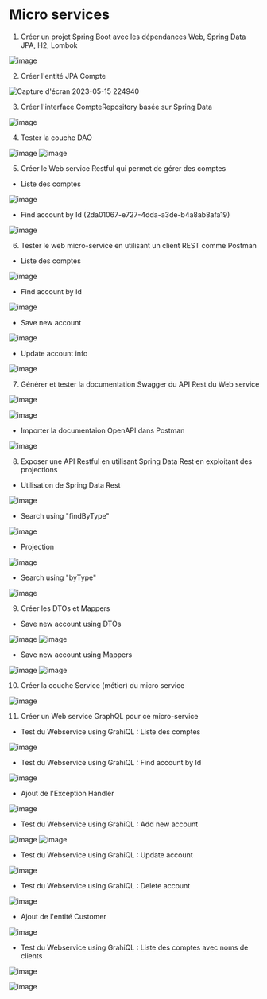 # Micro services
1. Créer un projet Spring Boot avec les dépendances Web, Spring Data JPA, H2, Lombok

![image](https://github.com/KhalidMHASNI/Mise-en-oeuvre-dun-micro-service/assets/82038554/5727a414-a612-4f50-bcd7-ade1d245ff0b)

2. Créer l'entité JPA Compte

![Capture d'écran 2023-05-15 224940](https://github.com/oumaimabenaboud/micro_service/assets/120368654/3c2aec23-6ea3-4de5-b39e-2c647f12cbe4)


3. Créer l'interface CompteRepository basée sur Spring Data

![image](https://github.com/KhalidMHASNI/Mise-en-oeuvre-dun-micro-service/assets/82038554/944e246a-b229-46d5-990a-3153efbe9faf)



4. Tester la couche DAO

![image](https://github.com/KhalidMHASNI/Mise-en-oeuvre-dun-micro-service/assets/82038554/2cc5a24e-a91f-4908-8f23-983c7b7de887)
![image](https://github.com/KhalidMHASNI/Mise-en-oeuvre-dun-micro-service/assets/82038554/ad740600-8484-4e2d-b175-3fb48fbd4bd1)


5. Créer le Web service Restful qui permet de gérer des comptes

- Liste des comptes

![image](https://github.com/KhalidMHASNI/Mise-en-oeuvre-dun-micro-service/assets/82038554/8c02d29b-01b6-46b1-9b6a-cf360f5eb9e9)

- Find account by Id (2da01067-e727-4dda-a3de-b4a8ab8afa19)

![image](https://github.com/KhalidMHASNI/Mise-en-oeuvre-dun-micro-service/assets/82038554/a640e2ca-7395-46fc-aead-32f5f630e80b)


6. Tester le web micro-service en utilisant un client REST comme Postman
- Liste des comptes

![image](https://github.com/KhalidMHASNI/Mise-en-oeuvre-dun-micro-service/assets/82038554/0416f624-e64c-4c6d-803b-862294c98293)

- Find account by Id

![image](https://github.com/KhalidMHASNI/Mise-en-oeuvre-dun-micro-service/assets/82038554/581a5a0a-0760-453c-81a2-3ebb2907f847)

- Save new account

![image](https://github.com/KhalidMHASNI/Mise-en-oeuvre-dun-micro-service/assets/82038554/44bc6a3a-4621-4898-93dd-74750c184ed2)

- Update account info

![image](https://github.com/KhalidMHASNI/Mise-en-oeuvre-dun-micro-service/assets/82038554/8245133d-3068-4a99-95a0-43e838670700)

7. Générer et tester la documentation Swagger du API Rest du Web service

![image](https://github.com/KhalidMHASNI/Mise-en-oeuvre-dun-micro-service/assets/82038554/2d1c6c44-f531-4a6f-be85-56bfc35f43aa)

![image](https://github.com/KhalidMHASNI/Mise-en-oeuvre-dun-micro-service/assets/82038554/978726a8-2933-4d71-8677-f7b3dd649b00)

- Importer la documentaion OpenAPI dans Postman

![image](https://github.com/KhalidMHASNI/Mise-en-oeuvre-dun-micro-service/assets/82038554/3ef5da8b-619c-45b7-ba2d-921462a6bbc0)

8. Exposer une API Restful en utilisant Spring Data Rest en exploitant des projections
- Utilisation de Spring Data Rest

![image](https://github.com/KhalidMHASNI/Mise-en-oeuvre-dun-micro-service/assets/82038554/bb3dc410-49a0-4ba1-ac6e-0c6d2b126a89)

- Search using "findByType"

![image](https://github.com/KhalidMHASNI/Mise-en-oeuvre-dun-micro-service/assets/82038554/47121705-253b-4945-b209-36caba5ae047)

- Projection

![image](https://github.com/KhalidMHASNI/Mise-en-oeuvre-dun-micro-service/assets/82038554/8e5ee2de-cbbd-42ef-b854-761d371e883f)

- Search using "byType"

![image](https://github.com/KhalidMHASNI/Mise-en-oeuvre-dun-micro-service/assets/82038554/f63076ed-b32e-4370-97a3-1ccf564328f4)

9. Créer les DTOs et Mappers
- Save new account using DTOs

![image](https://github.com/KhalidMHASNI/Mise-en-oeuvre-dun-micro-service/assets/82038554/1d282940-338b-439e-a080-9f030d5e35b6)
![image](https://github.com/KhalidMHASNI/Mise-en-oeuvre-dun-micro-service/assets/82038554/7b3c80de-2230-4579-adc3-aff8eadb6f82)


- Save new account using Mappers

![image](https://github.com/KhalidMHASNI/Mise-en-oeuvre-dun-micro-service/assets/82038554/afea6b05-7969-4e58-a782-82905a2f9600)
![image](https://github.com/KhalidMHASNI/Mise-en-oeuvre-dun-micro-service/assets/82038554/bed99d3d-7f4c-49de-b555-62c9678d6be4)

10. Créer la couche Service (métier) du micro service

![image](https://github.com/KhalidMHASNI/Mise-en-oeuvre-dun-micro-service/assets/82038554/3a4750d8-31c2-4ac0-a65c-07c3de568a1a)

11. Créer un Web service GraphQL pour ce micro-service
- Test du Webservice using GrahiQL : Liste des comptes

![image](https://github.com/KhalidMHASNI/Mise-en-oeuvre-dun-micro-service/assets/82038554/c6767638-6327-46c2-8be4-ffb7a1b3a4e4)

- Test du Webservice using GrahiQL : Find account by Id

![image](https://github.com/KhalidMHASNI/Mise-en-oeuvre-dun-micro-service/assets/82038554/721d4fe9-4bc5-49e7-be4c-75ea67d5b84e)

- Ajout de l'Exception Handler

![image](https://github.com/KhalidMHASNI/Mise-en-oeuvre-dun-micro-service/assets/82038554/1c95c936-8fe0-44e9-9322-9a825005a290)

- Test du Webservice using GrahiQL : Add new account

![image](https://github.com/KhalidMHASNI/Mise-en-oeuvre-dun-micro-service/assets/82038554/a559f274-7950-4a3e-b641-7a85fd796afa)
![image](https://github.com/KhalidMHASNI/Mise-en-oeuvre-dun-micro-service/assets/82038554/006a517d-4b60-4597-8a66-fa3b28d15d1e)

- Test du Webservice using GrahiQL : Update account

![image](https://github.com/KhalidMHASNI/Mise-en-oeuvre-dun-micro-service/assets/82038554/2a08055e-e8b6-4482-956c-e2bb74d420d9)

- Test du Webservice using GrahiQL : Delete account

![image](https://github.com/KhalidMHASNI/Mise-en-oeuvre-dun-micro-service/assets/82038554/9d9132b1-d7b6-4397-9793-4782117eec2f)

- Ajout de l'entité Customer

![image](https://github.com/KhalidMHASNI/Mise-en-oeuvre-dun-micro-service/assets/82038554/6eab7b58-0e12-4ff1-9dcc-9c95403d88f4)

- Test du Webservice using GrahiQL : Liste des comptes avec noms de clients

![image](https://github.com/KhalidMHASNI/Mise-en-oeuvre-dun-micro-service/assets/82038554/f65cac28-3811-4611-8ad8-a59d313969da)

![image](https://github.com/KhalidMHASNI/Mise-en-oeuvre-dun-micro-service/assets/82038554/7646a7db-9ed7-4dac-ae1b-a1284c8bf406)

